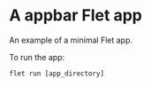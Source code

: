 # A appbar Flet app

An example of a minimal Flet app.

To run the app:

```
flet run [app_directory]
```
